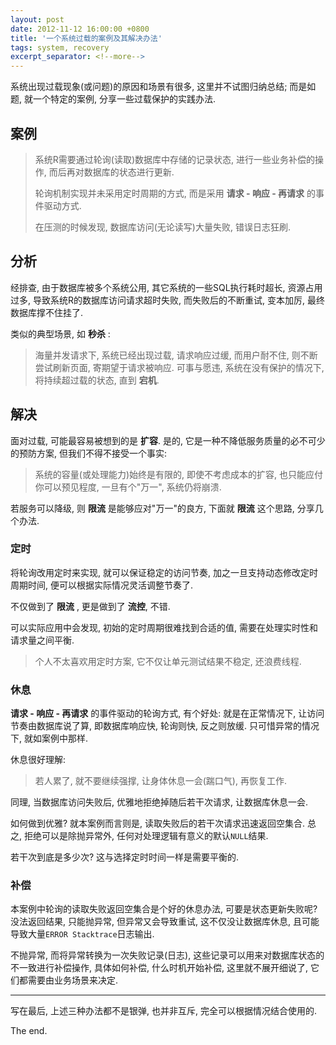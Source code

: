 ```yaml
---
layout: post
date: 2012-11-12 16:00:00 +0800
title: '一个系统过载的案例及其解决办法'
tags: system, recovery
excerpt_separator: <!--more-->
---
```


系统出现过载现象(或问题)的原因和场景有很多, 这里并不试图归纳总结; 而是如题, 就一个特定的案例, 分享一些过载保护的实践办法.

## 案例

> 系统R需要通过轮询(读取)数据库中存储的记录状态, 进行一些业务补偿的操作, 而后再对数据库的状态进行更新.
>
> 轮询机制实现并未采用定时周期的方式, 而是采用 **请求 - 响应 - 再请求** 的事件驱动方式.
>
> 在压测的时候发现, 数据库访问(无论读写)大量失败, 错误日志狂刷.

<!--more-->

## 分析

经排查, 由于数据库被多个系统公用, 其它系统的一些SQL执行耗时超长, 资源占用过多, 导致系统R的数据库访问请求超时失败, 而失败后的不断重试, 变本加厉, 最终数据库撑不住挂了.

类似的典型场景, 如 **秒杀** :

> 海量并发请求下, 系统已经出现过载, 请求响应过缓, 而用户耐不住, 则不断尝试刷新页面, 寄期望于请求被响应. 可事与愿违, 系统在没有保护的情况下, 将持续超过载的状态, 直到 **宕机**.

## 解决

面对过载, 可能最容易被想到的是 **扩容**. 是的, 它是一种不降低服务质量的必不可少的预防方案, 但我们不得不接受一个事实:

> 系统的容量(或处理能力)始终是有限的, 即使不考虑成本的扩容, 也只能应付你可以预见程度, 一旦有个"万一", 系统仍将崩溃.

若服务可以降级, 则 **限流** 是能够应对"万一"的良方, 下面就 **限流** 这个思路, 分享几个办法.

### 定时

将轮询改用定时来实现, 就可以保证稳定的访问节奏, 加之一旦支持动态修改定时周期时间, 便可以根据实际情况灵活调整节奏了.

不仅做到了 **限流** , 更是做到了 **流控**, 不错.

可以实际应用中会发现, 初始的定时周期很难找到合适的值, 需要在处理实时性和请求量之间平衡.

> 个人不太喜欢用定时方案, 它不仅让单元测试结果不稳定, 还浪费线程.

### 休息

**请求 - 响应 - 再请求** 的事件驱动的轮询方式, 有个好处: 就是在正常情况下, 让访问节奏由数据库说了算, 即数据库响应快, 轮询则快, 反之则放缓. 只可惜异常的情况下, 就如案例中那样.

休息很好理解:

> 若人累了, 就不要继续强撑, 让身体休息一会(踹口气), 再恢复工作.

同理, 当数据库访问失败后, 优雅地拒绝掉随后若干次请求, 让数据库休息一会.

如何做到优雅? 就本案例而言则是, 读取失败后的若干次请求迅速返回空集合. 总之, 拒绝可以是除抛异常外, 任何对处理逻辑有意义的默认`NULL`结果.

若干次到底是多少次? 这与选择定时时间一样是需要平衡的.

### 补偿

本案例中轮询的读取失败返回空集合是个好的休息办法, 可要是状态更新失败呢? 没法返回结果, 只能抛异常, 但异常又会导致重试, 这不仅没让数据库休息, 且可能导致大量`ERROR Stacktrace`日志输出.

不抛异常, 而将异常转换为一次失败记录(日志), 这些记录可以用来对数据库状态的不一致进行补偿操作, 具体如何补偿, 什么时机开始补偿, 这里就不展开细说了, 它们都需要由业务场景来决定.

---

写在最后, 上述三种办法都不是银弹, 也并非互斥, 完全可以根据情况结合使用的.

The end.
